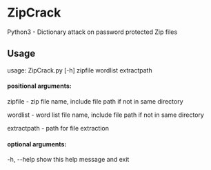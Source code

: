 # ZipCrack
Python3 - Dictionary attack on password protected Zip files

## Usage
usage: ZipCrack.py [-h] zipfile wordlist extractpath

#### positional arguments:

  zipfile -      zip file name, include file path if not in same directory
  
  wordlist -     word list file name, include file path if not in same directory
  
  extractpath -  path for file extraction

#### optional arguments:
  -h, --help   show this help message and exit
